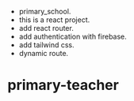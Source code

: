 - primary_school.
- this is a react project.
- add react router.
- add authentication with firebase.
- add tailwind css.
- dynamic route.

# primary-teacher
